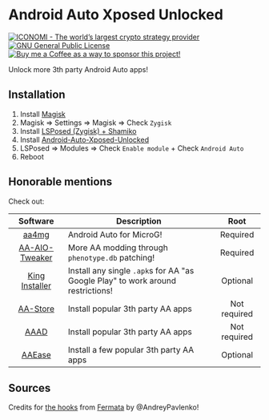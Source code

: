# Android Auto Xposed Unlocked

<p align="left">
    <a href="https://www.iconomi.com/register?ref=zQQPK">
        <img src="https://img.shields.io/badge/ICONOMI-Join-blue?logo=bitcoin&logoColor=white" alt="ICONOMI - The world’s largest crypto strategy provider">
    </a> <a href="https://github.com/Rikj000/Android-Auto-Xposed-Unlocked/blob/development/LICENSE">
        <img src="https://img.shields.io/github/license/Rikj000/Android-Auto-Xposed-Unlocked?label=License&logo=gnu" alt="GNU General Public License">
    </a> <a href="https://www.buymeacoffee.com/Rikj000">
        <img src="https://img.shields.io/badge/-Buy%20me%20a%20Coffee!-FFDD00?logo=buy-me-a-coffee&logoColor=black" alt="Buy me a Coffee as a way to sponsor this project!">
    </a>
</p>

Unlock more 3th party Android Auto apps!

## Installation
1. Install [Magisk](https://topjohnwu.github.io/Magisk/install.html)
2. Magisk => Settings => Magisk => Check `Zygisk`
3. Install [LSPosed (Zygisk) + Shamiko](https://lsposed.org/)
4. Install [Android-Auto-Xposed-Unlocked](https://github.com/Rikj000/Android-Auto-Xposed-Unlocked/releases)
5. LSPosed => Modules => Check `Enable module` + Check `Android Auto`
6. Reboot

## Honorable mentions

Check out:

| Software | Description | Root |
| :------: | ----------- | :--: |
| [aa4mg](https://github.com/sn-00-x/aa4mg) | Android Auto for MicroG! | Required |
| [AA-AIO-Tweaker](https://github.com/shmykelsa/AA-Tweaker) | More AA modding through `phenotype.db` patching! | Required |
| [King Installer](https://github.com/fcaronte/KingInstaller) | Install any single `.apk`s for AA "as Google Play" to work around restrictions! | Optional |
| [AA-Store](https://github.com/croccio/Android-Auto-Store) | Install popular 3th party AA apps | Not required |
| [AAAD](https://github.com/shmykelsa/AAAD) | Install popular 3th party AA apps | Not required |
| [AAEase](https://inceptive.ru/projects/aaease) | Install a few popular 3th party AA apps | Optional |

## Sources
Credits for [the hooks](https://github.com/AndreyPavlenko/Fermata/commit/f05862f12fa4fe2286c486b6f2adbe09c3e993ce#diff-01877b9e81e32d728d1e9e85e26c85cdfba52fd59010025785236ba117c3633c) from [Fermata](https://github.com/AndreyPavlenko/Fermata) by @AndreyPavlenko!
